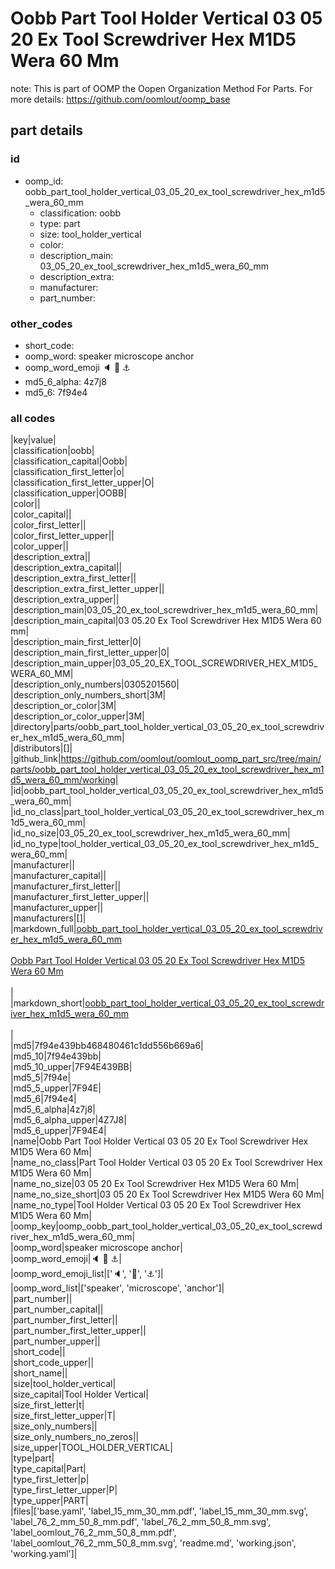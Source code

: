 # Oobb Part Tool Holder Vertical 03 05 20 Ex Tool Screwdriver Hex M1D5 Wera 60 Mm  

note: This is part of OOMP the Oopen Organization Method For Parts. For more details: https://github.com/oomlout/oomp_base

##  part details





### id
* oomp_id: oobb_part_tool_holder_vertical_03_05_20_ex_tool_screwdriver_hex_m1d5_wera_60_mm
  * classification: oobb
  * type: part
  * size: tool_holder_vertical
  * color: 
  * description_main: 03_05_20_ex_tool_screwdriver_hex_m1d5_wera_60_mm
  * description_extra: 
  * manufacturer: 
  * part_number: 

### other_codes
* short_code: 
* oomp_word: speaker microscope anchor
* oomp_word_emoji :speaker: :microscope: :anchor:
* md5_6_alpha: 4z7j8
* md5_6: 7f94e4

### all codes 
|key|value|  
|classification|oobb|  
|classification_capital|Oobb|  
|classification_first_letter|o|  
|classification_first_letter_upper|O|  
|classification_upper|OOBB|  
|color||  
|color_capital||  
|color_first_letter||  
|color_first_letter_upper||  
|color_upper||  
|description_extra||  
|description_extra_capital||  
|description_extra_first_letter||  
|description_extra_first_letter_upper||  
|description_extra_upper||  
|description_main|03_05_20_ex_tool_screwdriver_hex_m1d5_wera_60_mm|  
|description_main_capital|03 05.20 Ex Tool Screwdriver Hex M1D5 Wera 60 mm|  
|description_main_first_letter|0|  
|description_main_first_letter_upper|0|  
|description_main_upper|03_05_20_EX_TOOL_SCREWDRIVER_HEX_M1D5_WERA_60_MM|  
|description_only_numbers|0305201560|  
|description_only_numbers_short|3M|  
|description_or_color|3M|  
|description_or_color_upper|3M|  
|directory|parts/oobb_part_tool_holder_vertical_03_05_20_ex_tool_screwdriver_hex_m1d5_wera_60_mm|  
|distributors|[]|  
|github_link|https://github.com/oomlout/oomlout_oomp_part_src/tree/main/parts/oobb_part_tool_holder_vertical_03_05_20_ex_tool_screwdriver_hex_m1d5_wera_60_mm/working|  
|id|oobb_part_tool_holder_vertical_03_05_20_ex_tool_screwdriver_hex_m1d5_wera_60_mm|  
|id_no_class|part_tool_holder_vertical_03_05_20_ex_tool_screwdriver_hex_m1d5_wera_60_mm|  
|id_no_size|03_05_20_ex_tool_screwdriver_hex_m1d5_wera_60_mm|  
|id_no_type|tool_holder_vertical_03_05_20_ex_tool_screwdriver_hex_m1d5_wera_60_mm|  
|manufacturer||  
|manufacturer_capital||  
|manufacturer_first_letter||  
|manufacturer_first_letter_upper||  
|manufacturer_upper||  
|manufacturers|[]|  
|markdown_full|[oobb_part_tool_holder_vertical_03_05_20_ex_tool_screwdriver_hex_m1d5_wera_60_mm](https://github.com/oomlout/oomlout_oomp_part_src/tree/main/parts/oobb_part_tool_holder_vertical_03_05_20_ex_tool_screwdriver_hex_m1d5_wera_60_mm/working)<br>[](https://github.com/oomlout/oomlout_oomp_part_src/tree/main/parts/oobb_part_tool_holder_vertical_03_05_20_ex_tool_screwdriver_hex_m1d5_wera_60_mm/working)<br>[Oobb Part Tool Holder Vertical 03 05 20 Ex Tool Screwdriver Hex M1D5 Wera 60 Mm](https://github.com/oomlout/oomlout_oomp_part_src/tree/main/parts/oobb_part_tool_holder_vertical_03_05_20_ex_tool_screwdriver_hex_m1d5_wera_60_mm/working)<br><br>|  
|markdown_short|[oobb_part_tool_holder_vertical_03_05_20_ex_tool_screwdriver_hex_m1d5_wera_60_mm](https://github.com/oomlout/oomlout_oomp_part_src/tree/main/parts/oobb_part_tool_holder_vertical_03_05_20_ex_tool_screwdriver_hex_m1d5_wera_60_mm/working)<br><br>|  
|md5|7f94e439bb468480461c1dd556b669a6|  
|md5_10|7f94e439bb|  
|md5_10_upper|7F94E439BB|  
|md5_5|7f94e|  
|md5_5_upper|7F94E|  
|md5_6|7f94e4|  
|md5_6_alpha|4z7j8|  
|md5_6_alpha_upper|4Z7J8|  
|md5_6_upper|7F94E4|  
|name|Oobb Part Tool Holder Vertical 03 05 20 Ex Tool Screwdriver Hex M1D5 Wera 60 Mm|  
|name_no_class|Part Tool Holder Vertical 03 05 20 Ex Tool Screwdriver Hex M1D5 Wera 60 Mm|  
|name_no_size|03 05 20 Ex Tool Screwdriver Hex M1D5 Wera 60 Mm|  
|name_no_size_short|03 05 20 Ex Tool Screwdriver Hex M1D5 Wera 60 Mm|  
|name_no_type|Tool Holder Vertical 03 05 20 Ex Tool Screwdriver Hex M1D5 Wera 60 Mm|  
|oomp_key|oomp_oobb_part_tool_holder_vertical_03_05_20_ex_tool_screwdriver_hex_m1d5_wera_60_mm|  
|oomp_word|speaker microscope anchor|  
|oomp_word_emoji|:speaker: :microscope: :anchor:|  
|oomp_word_emoji_list|[':speaker:', ':microscope:', ':anchor:']|  
|oomp_word_list|['speaker', 'microscope', 'anchor']|  
|part_number||  
|part_number_capital||  
|part_number_first_letter||  
|part_number_first_letter_upper||  
|part_number_upper||  
|short_code||  
|short_code_upper||  
|short_name||  
|size|tool_holder_vertical|  
|size_capital|Tool Holder Vertical|  
|size_first_letter|t|  
|size_first_letter_upper|T|  
|size_only_numbers||  
|size_only_numbers_no_zeros||  
|size_upper|TOOL_HOLDER_VERTICAL|  
|type|part|  
|type_capital|Part|  
|type_first_letter|p|  
|type_first_letter_upper|P|  
|type_upper|PART|  
|files|['base.yaml', 'label_15_mm_30_mm.pdf', 'label_15_mm_30_mm.svg', 'label_76_2_mm_50_8_mm.pdf', 'label_76_2_mm_50_8_mm.svg', 'label_oomlout_76_2_mm_50_8_mm.pdf', 'label_oomlout_76_2_mm_50_8_mm.svg', 'readme.md', 'working.json', 'working.yaml']|  
